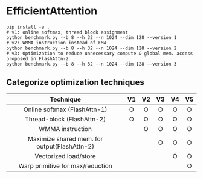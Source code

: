 # EfficientAttention

```
pip install -e .
# v1: online softmax, thread block assignment
python benchmark.py --b 8 --h 32 --n 1024 --dim 128 --version 1
# v2: WMMA instruction instead of FMA
python benchmark.py --b 8 --h 32 --n 1024 --dim 128 --version 2
# v3: Optimization to reduce unnecessary compute & global mem. access proposed in FlashAttn-2
python benchmark.py --b 8 --h 32 --n 1024 --dim 128 --version 3
```

## Categorize optimization techniques
| Technique                  | V1 | V2 | V3 | V4 | V5 |
|:--------------------------:|:--:|:--:|:--:|:--:|:--:|
|Online softmax (FlashAttn-1)| O | O | O | O | O |
|Thread-block (FlashAttn-2)  | O | O | O | O | O |
|WMMA instruction            | | O | O | O | O |
|Maximize shared mem. for output(FlashAttn-2)| | | O | O | O |
|Vectorized load/store| | | | O | O |
|Warp primitive for max/reduction| | | | | O |
